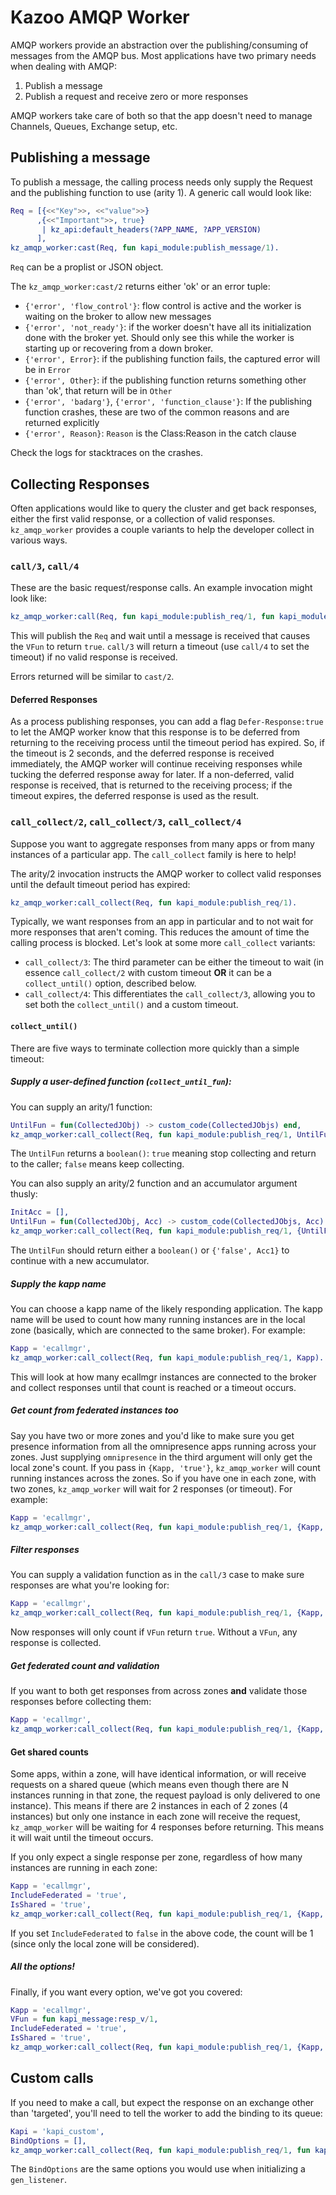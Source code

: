 # Kazoo AMQP Worker

AMQP workers provide an abstraction over the publishing/consuming of messages from the AMQP bus. Most applications have two primary needs when dealing with AMQP:

1. Publish a message
2. Publish a request and receive zero or more responses

AMQP workers take care of both so that the app doesn't need to manage Channels, Queues, Exchange setup, etc.

## Publishing a message

To publish a message, the calling process needs only supply the Request and the publishing function to use (arity 1). A generic call would look like:

```erlang
Req = [{<<"Key">>, <<"value">>}
      ,{<<"Important">>, true}
       | kz_api:default_headers(?APP_NAME, ?APP_VERSION)
      ],
kz_amqp_worker:cast(Req, fun kapi_module:publish_message/1).
```

`Req` can be a proplist or JSON object.

The `kz_amqp_worker:cast/2` returns either 'ok' or an error tuple:

* `{'error', 'flow_control'}`: flow control is active and the worker is waiting on the broker to allow new messages
* `{'error', 'not_ready'}`: if the worker doesn't have all its initialization done with the broker yet. Should only see this while the worker is starting up or recovering from a down broker.
* `{'error', Error}`: if the publishing function fails, the captured error will be in `Error`
* `{'error', Other}`: if the publishing function returns something other than 'ok', that return will be in `Other`
* `{'error', 'badarg'}`, `{'error', 'function_clause'}`: If the publishing function crashes, these are two of the common reasons and are returned explicitly
* `{'error', Reason}`: `Reason` is the Class:Reason in the catch clause

Check the logs for stacktraces on the crashes.

## Collecting Responses

Often applications would like to query the cluster and get back responses, either the first valid response, or a collection of valid responses. `kz_amqp_worker` provides a couple variants to help the developer collect in various ways.

### `call/3`, `call/4`

These are the basic request/response calls. An example invocation might look like:

```erlang
kz_amqp_worker:call(Req, fun kapi_module:publish_req/1, fun kapi_module:resp_v/1).
```

This will publish the `Req` and wait until a message is received that causes the `VFun` to return `true`. `call/3` will return a timeout (use `call/4` to set the timeout) if no valid response is received.

Errors returned will be similar to `cast/2`.

#### Deferred Responses

As a process publishing responses, you can add a flag `Defer-Response:true` to let the AMQP worker know that this response is to be deferred from returning to the receiving process until the timeout period has expired. So, if the timeout is 2 seconds, and the deferred response is received immediately, the AMQP worker will continue receiving responses while tucking the deferred response away for later. If a non-deferred, valid response is received, that is returned to the receiving process; if the timeout expires, the deferred response is used as the result.

### `call_collect/2`, `call_collect/3`, `call_collect/4`

Suppose you want to aggregate responses from many apps or from many instances of a particular app. The `call_collect` family is here to help!

The arity/2 invocation instructs the AMQP worker to collect valid responses until the default timeout period has expired:

```erlang
kz_amqp_worker:call_collect(Req, fun kapi_module:publish_req/1).
```

Typically, we want responses from an app in particular and to not wait for more responses that aren't coming.
This reduces the amount of time the calling process is blocked. Let's look at some more `call_collect` variants:

* `call_collect/3`: The third parameter can be either the timeout to wait (in essence `call_collect/2` with custom timeout **OR** it can be a `collect_until()` option, described below.
* `call_collect/4`: This differentiates the `call_collect/3`, allowing you to set both the `collect_until()` and a custom timeout.

#### `collect_until()`

There are five ways to terminate collection more quickly than a simple timeout:

##### Supply a user-defined function (`collect_until_fun`):

You can supply an arity/1 function:

```erlang
UntilFun = fun(CollectedJObj) -> custom_code(CollectedJObjs) end,
kz_amqp_worker:call_collect(Req, fun kapi_module:publish_req/1, UntilFun).
```

The `UntilFun` returns a `boolean()`: `true` meaning stop collecting and return to the caller; `false` means keep collecting.

You can also supply an arity/2 function and an accumulator argument thusly:

```erlang
InitAcc = [],
UntilFun = fun(CollectedJObj, Acc) -> custom_code(CollectedJObjs, Acc) end,
kz_amqp_worker:call_collect(Req, fun kapi_module:publish_req/1, {UntilFun, InitAcc}).
```

The `UntilFun` should return either a `boolean()` or `{'false', Acc1}` to continue with a new accumulator.

##### Supply the kapp name

You can choose a kapp name of the likely responding application. The kapp name will be used to count how many running instances are in the local zone (basically, which are connected to the same broker). For example:

```erlang
Kapp = 'ecallmgr',
kz_amqp_worker:call_collect(Req, fun kapi_module:publish_req/1, Kapp).
```

This will look at how many ecallmgr instances are connected to the broker and collect responses until that count is reached or a timeout occurs.

##### Get count from federated instances too

Say you have two or more zones and you'd like to make sure you get presence information from all the omnipresence apps running across your zones. Just supplying `omnipresence` in the third argument will only get the local zone's count. If you pass in `{Kapp, 'true'}`, `kz_amqp_worker` will count running instances across the zones. So if you have one in each zone, with two zones, `kz_amqp_worker` will wait for 2 responses (or timeout). For example:

```erlang
Kapp = 'ecallmgr',
kz_amqp_worker:call_collect(Req, fun kapi_module:publish_req/1, {Kapp, 'true'}).
```

##### Filter responses

You can supply a validation function as in the `call/3` case to make sure responses are what you're looking for:

```erlang
Kapp = 'ecallmgr',
kz_amqp_worker:call_collect(Req, fun kapi_module:publish_req/1, {Kapp, fun kapi_module:resp_v/1}).
```

Now responses will only count if `VFun` return `true`. Without a `VFun`, any response is collected.

##### Get federated count and validation

If you want to both get responses from across zones **and** validate those responses before collecting them:

```erlang
Kapp = 'ecallmgr',
kz_amqp_worker:call_collect(Req, fun kapi_module:publish_req/1, {Kapp, fun kapi_module:resp_v/1, 'true'}).
```

#### Get shared counts

Some apps, within a zone, will have identical information, or will receive requests on a shared queue (which means even though there are N instances running in that zone, the request payload is only delivered to one instance). This means if there are 2 instances in each of 2 zones (4 instances) but only one instance in each zone will receive the request, `kz_amqp_worker` will be waiting for 4 responses before returning. This means it will wait until the timeout occurs.

If you only expect a single response per zone, regardless of how many instances are running in each zone:

```erlang
Kapp = 'ecallmgr',
IncludeFederated = 'true',
IsShared = 'true',
kz_amqp_worker:call_collect(Req, fun kapi_module:publish_req/1, {Kapp, IncludeFederated, IsShared}).
```

If you set `IncludeFederated` to `false` in the above code, the count will be 1 (since only the local zone will be considered).

##### All the options!

Finally, if you want every option, we've got you covered:

```erlang
Kapp = 'ecallmgr',
VFun = fun kapi_message:resp_v/1,
IncludeFederated = 'true',
IsShared = 'true',
kz_amqp_worker:call_collect(Req, fun kapi_module:publish_req/1, {Kapp, VFun, IncludeFederated, IsShared}).
```

## Custom calls

If you need to make a call, but expect the response on an exchange other than 'targeted', you'll need to tell the worker to add the binding to its queue:

```erlang
Kapi = 'kapi_custom',
BindOptions = [],
kz_amqp_worker:call_collect(Req, fun kapi_module:publish_req/1, fun kapi_custom:resp_v/1, {Kapi, BindOptions}).
```

The `BindOptions` are the same options you would use when initializing a `gen_listener`.
